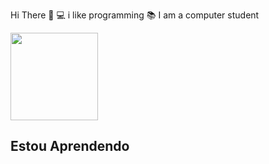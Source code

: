   Hi There  👋 
 💻 i like programming
 📚 I am a computer student

<!---
**DavilsDev599/DavilsDev599** is a ✨ special ✨ repository because its `README.md` (this file) appears on your GitHub profile.
You can click the Preview link to take a look at your changes.
 💻 i like programming
 📚 I am a computer student
--->

<img src="https://animeflix.com.br/wp-content/uploads/2025/02/Hunter-x-Hunter-1-696x392.jpg" height="140vw" widht="100vh">

## Estou Aprendendo 

